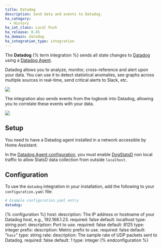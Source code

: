 ```yaml
---
title: Datadog
description: Send data and events to Datadog.
ha_category:
  - History
ha_iot_class: Local Push
ha_release: 0.45
ha_domain: datadog
ha_integration_type: integration
---
```


The **Datadog** {% term integration %} sends all state changes to [Datadog](https://www.datadoghq.com/) using a [Datadog Agent](https://docs.datadoghq.com/guides/basic_agent_usage/).

Datadog allows you to analyze, monitor, cross-reference and alert upon your data. You can use it to detect statistical anomalies, see graphs across multiple sources in real-time, send critical alerts to Slack, etc.

<p class='img'>
  <img src='/images/screenshots/datadog-board-example.png' />
</p>

The integration also sends events from the logbook into Datadog, allowing you to correlate these events with your data.

<p class='img'>
  <img src='/images/screenshots/datadog-event-stream.png' />
</p>

## Setup

You need to have a Datadog agent installed in a network accessible by Home Assistant.

In the [Datadog Agent configuration](https://github.com/DataDog/datadog-agent/blob/main/pkg/config/config_template.yaml#L2203-L2207), you must enable [DogStatsD](https://docs.datadoghq.com/developers/dogstatsd/) non local traffic to allow StatsD data collection from outside `localhost`.

## Configuration

To use the `datadog` integration in your installation, add the following to your `configuration.yaml` file:

```yaml
# Example configuration.yaml entry
datadog:
```

{% configuration %}
host:
  description: The IP address or hostname of your Datadog host, e.g., 192.168.1.23.
  required: false
  default: localhost
  type: string
port:
  description: Port to use.
  required: false
  default: 8125
  type: integer
prefix:
  description: Metric prefix to use.
  required: false
  default: "`hass`"
  type: string
rate:
  description: The sample rate of UDP packets sent to Datadog.
  required: false
  default: 1
  type: integer
{% endconfiguration %}
